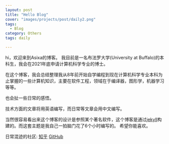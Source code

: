```yaml
---
layout: post
title: "Hello Blog"
cover: "images/projects/post/daily2.png"
tags:
  - Blog
category: Others
tags: daily

---
```



hi，欢迎来到Asixa的博客。
我目前是一名布法罗大学(University at Buffalo)的本科生，我会在2021年底申请计算机科学专业的博士。

在这个博客，我会总结整理我从8年前开始自学编程到现在计算机科学专业本科为止掌握的一些计算机知识，主要在软件工程，领域在于编译器，图形学，机器学习等等。

也会扯一些日常的感悟。

技术方面的文章将用英语编写，而日常等文章会用中文编写。

当然很容易看出来这个博客的设计是参照某个著名软件，这个博客是通过[jekyll](https://jekyllrb.com/)构建的。而这套主题是我自己一拍脑门花了6个小时编写的。
希望你能喜欢。



日常混迹的社区:
[知乎](https://www.zhihu.com/people/asixa)
[GitHub](https://github.com/asixa)